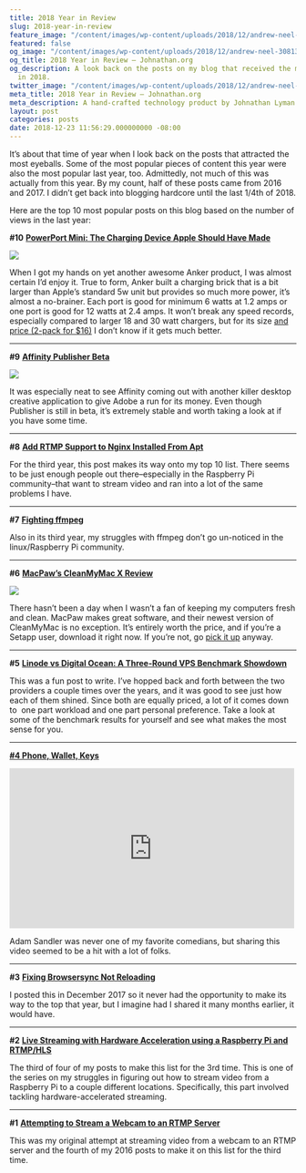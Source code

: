```yaml
---
title: 2018 Year in Review
slug: 2018-year-in-review
feature_image: "/content/images/wp-content/uploads/2018/12/andrew-neel-308138-unsplash-1.jpg"
featured: false
og_image: "/content/images/wp-content/uploads/2018/12/andrew-neel-308138-unsplash-1.jpg"
og_title: 2018 Year in Review – Johnathan.org
og_description: A look back on the posts on my blog that received the most traffic
  in 2018.
twitter_image: "/content/images/wp-content/uploads/2018/12/andrew-neel-308138-unsplash-1.jpg"
meta_title: 2018 Year in Review – Johnathan.org
meta_description: A hand-crafted technology product by Johnathan Lyman
layout: post
categories: posts
date: 2018-12-23 11:56:29.000000000 -08:00
---
```


It’s about that time of year when I look back on the posts that attracted the most eyeballs. Some of the most popular pieces of content this year were also the most popular last year, too. Admittedly, not much of this was actually from this year. By my count, half of these posts came from 2016 and 2017. I didn’t get back into blogging hardcore until the last 1/4th of 2018.

Here are the top 10 most popular posts on this blog based on the number of views in the last year:

**#10** [**PowerPort Mini: The Charging Device Apple Should Have Made**](/powerport-mini-the-charging-device-apple-should-have-made/)

![](/content/images/wp-content/uploads/2018/09/powerport_size_comparison_1-1024x768.jpeg)

When I got my hands on yet another awesome Anker product, I was almost certain I’d enjoy it. True to form, Anker built a charging brick that is a bit larger than Apple’s standard 5w unit but provides so much more power, it’s almost a no-brainer. Each port is good for minimum 6 watts at 1.2 amps or one port is good for 12 watts at 2.4 amps. It won’t break any speed records, especially compared to larger 18 and 30 watt chargers, but for its size [and price (2-pack for $16)](https://amzn.to/2oKPv6A) I don’t know if it gets much better.

* * *

**#9** [**Affinity Publisher Beta**](/affinity-publisher-beta/)

![](/content/images/wp-content/uploads/2018/08/Publisher-publication-1024x576.jpeg)

It was especially neat to see Affinity coming out with another killer desktop creative application to give Adobe a run for its money. Even though Publisher is still in beta, it’s extremely stable and worth taking a look at if you have some time.

* * *

**#8** [**Add RTMP Support to Nginx Installed From Apt**](/add-rtmp-support-to-nginx-installed-from-apt/)

For the third year, this post makes its way onto my top 10 list. There seems to be just enough people out there–especially in the Raspberry Pi community–that want to stream video and ran into a lot of the same problems I have.

* * *

**#7** [**Fighting ffmpeg**](/fighting-ffmpeg/)

Also in its third year, my struggles with ffmpeg don’t go un-noticed in the linux/Raspberry Pi community.

* * *

**#6** [**MacPaw’s CleanMyMac X Review**](/macpaws-cleanmymac-x-review/)

![](/content/images/wp-content/uploads/2018/09/cmmx_system-1024x646.jpeg)

There hasn’t been a day when I wasn’t a fan of keeping my computers fresh and clean. MacPaw makes great software, and their newest version of CleanMyMac is no exception. It’s entirely worth the price, and if you’re a Setapp user, download it right now. If you’re not, go [pick it up](https://johnathan.org/cleanmymacx) anyway.

* * *

**#5** [**Linode vs Digital Ocean: A Three-Round VPS Benchmark Showdown**](/linode-vs-digital-ocean-a-three-round-vps-benchmark-showdown/)

This was a fun post to write. I’ve hopped back and forth between the two providers a couple times over the years, and it was good to see just how each of them shined. Since both are equally priced, a lot of it comes down to &nbsp;one part workload and one part personal preference. Take a look at some of the benchmark results for yourself and see what makes the most sense for you.

* * *

**[#4 Phone, Wallet, Keys](https://www.youtube.com/watch?v=e9N6_Tj9u2U)**

<iframe loading="lazy" title="Adam Sandler: 100% Fresh | Phone Wallet Keys Official Music Video [HD] | Netflix Is A Joke" width="500" height="281" src="https://www.youtube.com/embed/e9N6_Tj9u2U?feature=oembed" frameborder="0" allow="accelerometer; autoplay; encrypted-media; gyroscope; picture-in-picture" allowfullscreen=""></iframe>

Adam Sandler was never one of my favorite comedians, but sharing this video seemed to be a hit with a lot of folks.

* * *

**#3** [**Fixing Browsersync Not Reloading**](/fixing-browsersync-not-reloading/)

I posted this in December 2017 so it never had the opportunity to make its way to the top that year, but I imagine had I shared it many months earlier, it would have.

* * *

**#2** [**Live Streaming with Hardware Acceleration using a Raspberry Pi and RTMP/HLS**](/live-streaming-with-hardware-acceleration-using-a-raspberry-pi-and-rtmp-hls/)

The third of four of my posts to make this list for the 3rd time. This is one of the series on my struggles in figuring out how to stream video from a Raspberry Pi to a couple different locations. Specifically, this part involved tackling hardware-accelerated streaming.

* * *

**#1** [**Attempting to Stream a Webcam to an RTMP Server**](/attempting-to-stream-a-webcam-to-an-rtmp-server/)

This was my original attempt at streaming video from a webcam to an RTMP server and the fourth of my 2016 posts to make it on this list for the third time.


